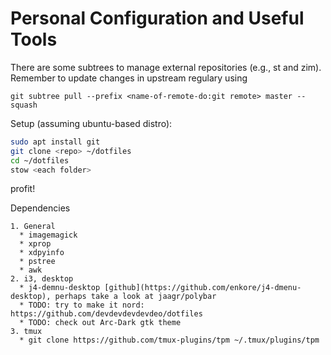 # Personal Configuration and Useful Tools

There are some subtrees to manage external repositories (e.g., st and zim).
Remember to update changes in upstream regulary using
```
git subtree pull --prefix <name-of-remote-do:git remote> master --squash
```

Setup (assuming ubuntu-based distro):
```bash
sudo apt install git
git clone <repo> ~/dotfiles
cd ~/dotfiles
stow <each folder>
```
profit!

Dependencies
```
1. General
  * imagemagick
  * xprop
  * xdpyinfo
  * pstree
  * awk
2. i3, desktop
  * j4-demnu-desktop [github](https://github.com/enkore/j4-dmenu-desktop), perhaps take a look at jaagr/polybar
  * TODO: try to make it nord: https://github.com/devdevdevdevdeo/dotfiles
  * TODO: check out Arc-Dark gtk theme
3. tmux
  * git clone https://github.com/tmux-plugins/tpm ~/.tmux/plugins/tpm
```
